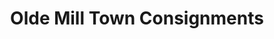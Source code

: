 ---
title: "Olde Mill Town Consignments"
url: /valdosta/olde-mill-town-consignments/
shop: charity
---
